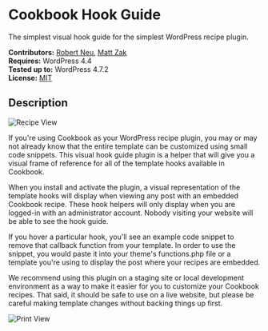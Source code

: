 # Cookbook Hook Guide

The simplest visual hook guide for the simplest WordPress recipe plugin.

__Contributors:__ [Robert Neu](https://github.com/robneu), [Matt Zak](https://github.com/mzak)  
__Requires:__ WordPress 4.4  
__Tested up to:__ WordPress 4.7.2  
__License:__ [MIT](http://wpsitecare.mit-license.org/)  

## Description ##

![Recipe View](https://cloud.githubusercontent.com/assets/2184093/22858942/ead6aa8e-f09a-11e6-8d8f-901daa340f88.jpg)

If you're using Cookbook as your WordPress recipe plugin, you may or may not already know that the entire template can be customized using small code snippets. This visual hook guide plugin is a helper that will give you a visual frame of reference for all of the template hooks available in Cookbook.

When you install and activate the plugin, a visual representation of the template hooks will display when viewing any post with an embedded Cookbook recipe. These hook helpers will only display when you are logged-in with an administrator account. Nobody visiting your website will be able to see the hook guide.

If you hover a particular hook, you'll see an example code snippet to remove that callback function from your template. In order to use the snippet, you would paste it into your theme's functions.php file or a template you're using to display the post where your recipes are embedded.

We recommend using this plugin on a staging site or local development environment as a way to make it easier for you to customize your Cookbook recipes. That said, it should be safe to use on a live website, but please be careful making template changes without backing things up first.

![Print View](https://cloud.githubusercontent.com/assets/2184093/22858943/ead9b558-f09a-11e6-8905-42656b3aba88.jpg)
